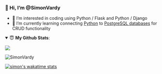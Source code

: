 ### 👋 Hi, I’m @SimonVardy ###

- 👀 I’m interested in coding using Python / Flask and Python / Django 
- 🌱 I’m currently learning connecting [Python](https://www.python.org) to [PostgreSQL databases](https://postgresql.org/) for CRUD functionality
<!---
- 💞️ I’m looking to collaborate on ...
- 📫 How to reach me ...
SimonVardy/SimonVardy is a ✨ special ✨ repository because its `README.md` (this file) appears on your GitHub profile.
You can click the Preview link to take a look at your changes.
--->

<details open>
 <summary> 😇 <b>My Github Stats</b>: </summary>
<br>
<a href="https://github.com/anuraghazra/github-readme-stats">
  <img align="center" src="https://github-readme-stats.vercel.app/api?username=SimonVardy&count_private=true&show_icons=true" />
</a>
<!-- <a href="https://github.com/anuraghazra/convoychat">
  <img align="center" src="https://github-readme-stats.vercel.app/api/top-langs/?username=SimonVardy&count_private=true&show_icons=true&layout=compact" />
</a> -->
 
<p>
  <img align="center" src="https://github-readme-streak-stats.herokuapp.com/?user=SimonVardy&" alt="SimonVardy"/>
</p>
 
[![simon's wakatime stats](https://github-readme-stats.vercel.app/api/wakatime?username=simonjvardy)](https://github.com/anuraghazra/github-readme-stats)
